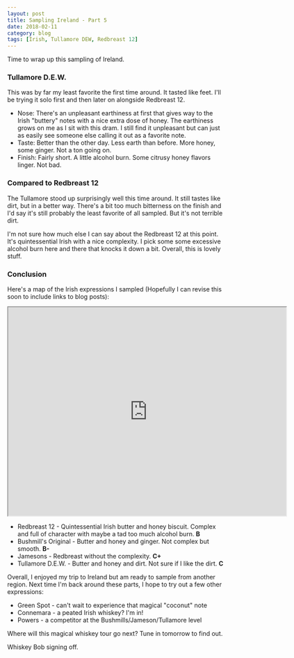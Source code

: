 ```yaml
---
layout: post
title: Sampling Ireland - Part 5
date: 2018-02-11
category: blog
tags: [Irish, Tullamore DEW, Redbreast 12]
---
```


Time to wrap up this sampling of Ireland.

### Tullamore D.E.W.

This was by far my least favorite the first time around. It tasted like feet. I'll be trying it solo first and then later on alongside Redbreast 12.

* Nose: There's an unpleasant earthiness at first that gives way to the Irish "buttery" notes with a nice extra dose of honey. The earthiness grows on me as I sit with this dram. I still find it unpleasant but can just as easily see someone else calling it out as a favorite note.
* Taste: Better than the other day. Less earth than before. More honey, some ginger. Not a ton going on.
* Finish: Fairly short. A little alcohol burn. Some citrusy honey flavors linger. Not bad.

### Compared to Redbreast 12

The Tullamore stood up surprisingly well this time around. It still tastes like dirt, but in a better way. There's a bit too much bitterness on the finish and I'd say it's still probably the least favorite of all sampled. But it's not terrible dirt.

I'm not sure how much else I can say about the Redbreast 12 at this point. It's quintessential Irish with a nice complexity. I pick some some excessive alcohol burn here and there that knocks it down a bit. Overall, this is lovely stuff.

### Conclusion

Here's a map of the Irish expressions I sampled (Hopefully I can revise this soon to include links to blog posts):

<iframe src="https://www.google.com/maps/d/u/2/embed?mid=1bDD0xVYA7KYxDUcrU4PSiY6EUk4fVftg" width="640" height="480"></iframe>

* Redbreast 12 - Quintessential Irish butter and honey biscuit. Complex and full of character with maybe a tad too much alcohol burn. **B**
* Bushmill's Original - Butter and honey and ginger. Not complex but smooth. **B-**
* Jamesons - Redbreast without the complexity. **C+**
* Tullamore D.E.W. - Butter and honey and dirt. Not sure if I like the dirt. **C**

Overall, I enjoyed my trip to Ireland but am ready to sample from another region. Next time I'm back around these parts, I hope to try out a few other expressions:

* Green Spot - can't wait to experience that magical "coconut" note
* Connemara - a peated Irish whiskey? I'm in!
* Powers - a competitor at the Bushmills/Jameson/Tullamore level

Where will this magical whiskey tour go next? Tune in tomorrow to find out.

Whiskey Bob signing off.
